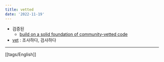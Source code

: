 ```yaml
---
title: vetted
date: '2022-11-19'
---
```


- 검증된
	- [build on a solid foundation of community-vetted code](https://docs.openzeppelin.com/contracts/4.x/)
- [vet](https://en.dict.naver.com/#/entry/enko/886fdb2234b942418ef2cb142579f014) : 조사하다, 검사하다
---
[[tags/English]]